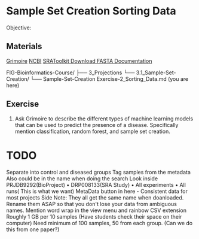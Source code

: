 # Sample Set Creation Sorting Data 

Objective: 


## Materials
[Grimoire](https://chat.openai.com/g/g-n7Rs0IK86-grimoire)
[NCBI](https://www.ncbi.nlm.nih.gov/)
[SRAToolkit Download FASTA Documentation](https://www.ncbi.nlm.nih.gov/books/NBK242621/)

FIG-Bioinformatics-Course/
├── 3_Projections
    └── 3.1_Sample-Set-Creation/
        └── Sample-Set-Creation Exercise-2_Sorting_Data.md (you are here)

## Exercise

1. Ask Grimoire to describe the different types of machine learning models that can be used to predict the presence of a disease. Specifically mention classification, random forest, and sample set creation.

# TODO
Separate into control and diseased groups
    Tag samples from the metadata 
    Also could be in the name when doing the search
    Look inside PRJDB9292(BioProject) • DRP008133(SRA Study) • All experiments • All runs( This is what we want)
        MetaData button in here - Consistent data for most projects
        Side Note: They all get the same name when doanloaded. Rename them ASAP so that you don't lose your data from ambiguous names.
        Mention word wrap in the view menu and rainbow CSV extension 
Roughly 1 GB per 10 samples (Have students check their space on their computer)
Need minimum of 100 samples, 50 from each group. (Can we do this from one paper?)
